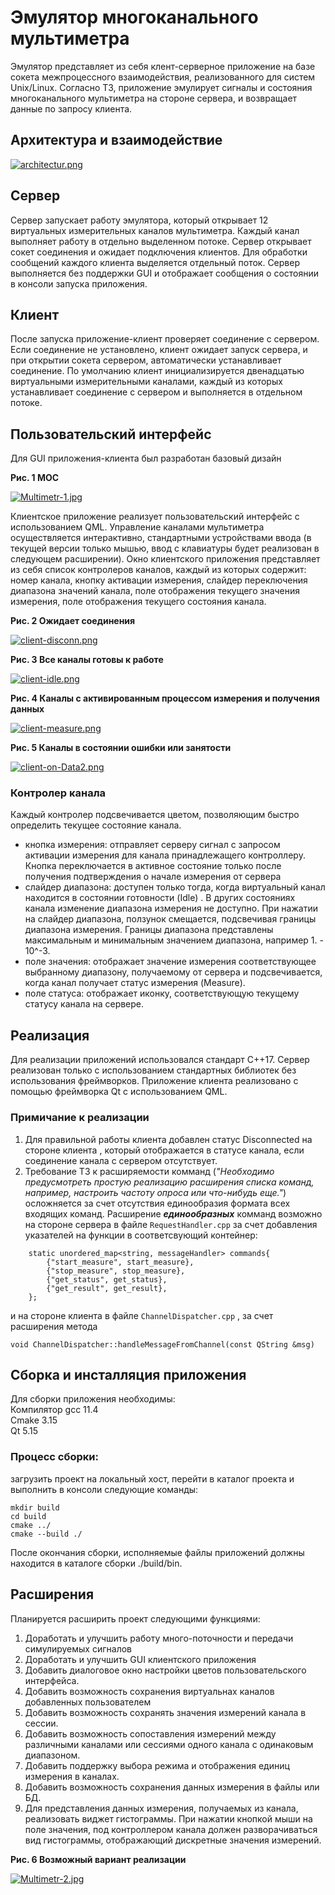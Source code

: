 # Эмулятор многоканального мультиметра

Эмулятор представляет из себя клент-серверное приложение на базе сокета межпроцессного взаимодействия, реализованного для систем Unix/Linux.
Согласно ТЗ, приложение эмулирует сигналы и состояния многоканального мультиметра на стороне сервера, и возвращает данные по запросу клиента.

## Архитектура и взаимодействие

[![architectur.png](https://i.postimg.cc/sxjgnMPp/architectur.png)](https://postimg.cc/2btYy8K6)

## Сервер

Сервер запускает работу эмулятора, который открывает 12 виртуальных измерительных каналов мультиметра. Каждый канал выполняет работу в отдельно выделенном потоке. 
Сервер открывает сокет соединения и ожидает подключения клиентов. Для обработки сообщений каждого клиента выделяется отдельный поток.
Сервер выполняется без поддержки GUI  и отображает сообщения о состоянии в консоли запуска приложения. 

## Клиент

После запуска приложение-клиент проверяет соединение с сервером. Если соединение не установлено, клиент ожидает запуск сервера, и при открытии сокета сервером, автоматически устанавливает соединение. По умолчанию клиент инициализируется двенадцатью виртуальными измерительными каналами, каждый из которых устанавливает соединение с сервером и выполняется в отдельном потоке. 

## Пользовательский интерфейс

Для GUI приложения-клиента был разработан базовый дизайн  

**Рис. 1 МОС**

[![Multimetr-1.jpg](https://i.postimg.cc/C1BHv6kt/Multimetr-1.jpg)](https://postimg.cc/gXpZjsMq)

Клиентское приложение реализует пользовательский интерфейс с использованием QML. Управление каналами мультиметра осуществляется интерактивно, стандартными устройствами ввода (в текущей версии только мышью, ввод с клавиатуры будет реализован в следующем расширении). Окно клиентского приложения представляет из себя список контролеров каналов, каждый из которых содержит: номер канала, кнопку активации измерения, слайдер переключения диапазона значений канала, поле отображения текущего значения измерения, поле отображения текущего состояния канала. 

**Рис. 2 Ожидает соединения**  

[![client-disconn.png](https://i.postimg.cc/FHY5L0Cg/client-disconn.png)](https://postimg.cc/zyYcmHrV)

**Рис. 3 Все каналы готовы к работе**  

[![client-idle.png](https://i.postimg.cc/tTtLjk7y/client-idle.png)](https://postimg.cc/N9FN811P)

**Рис. 4 Каналы с активированным процессом измерения и получения данных**  

[![client-measure.png](https://i.postimg.cc/fTg1DJW3/client-measure.png)](https://postimg.cc/D8LxcfXF)

**Рис. 5 Каналы в состоянии ошибки или занятости**  

[![client-on-Data2.png](https://i.postimg.cc/VLSD9416/client-on-Data2.png)](https://postimg.cc/qzTs4sNV)

### Контролер канала

Каждый контролер подсвечивается цветом, позволяющим быстро определить текущее состояние канала. 
- кнопка измерения: отправляет серверу сигнал с запросом активации измерения для канала принадлежащего контроллеру. Кнопка переключается в активное состояние только после получения подтверждения о начале измерения от сервера
- слайдер диапазона: доступен только тогда, когда виртуальный канал находится в состоянии готовности (Idle) . В других состояниях канала изменение диапазона измерения не доступно. При нажатии на слайдер диапазона, ползунок смещается, подсвечивая границы диапазона измерения. Границы диапазона представлены максимальным и минимальным значением диапазона, например 1. - 10^-3. 
- поле значения: отображает значение измерения соответствующее выбранному диапазону, получаемому от сервера и подсвечивается, когда канал получает статус измерения (Measure). 
- поле статуса: отображает иконку, соответствующую текущему статусу канала на сервере. 

## Реализация 

Для реализации приложений использовался стандарт С++17. Сервер реализован только с использованием стандартных библиотек без использования фреймворков.  Приложение клиента реализовано с помощью фреймворка Qt с использованием QML. 

### Примичание к реализации  

1. Для правильной работы клиента добавлен статус Disconnected на стороне клиента , который отображается в статусе канала, если соединение канала с сервером отсутствует.
2. Требование ТЗ к расширяемости комманд (_"Необходимо предусмотреть простую реализацию расширения списка команд, например, настроить частоту опроса или что-нибудь еще."_) осложняется за счет отсутствия единообразия формата всех входящих команд. Расширение _**единообразных**_ комманд возможно на стороне сервера в файле ```RequestHandler.cpp``` за счет добавления указателей на функции в соответсвующий контейнер:
```
	static unordered_map<string, messageHandler> commands{
        {"start_measure", start_measure},
        {"stop_measure", stop_measure},
        {"get_status", get_status},
        {"get_result", get_result},
    };
```
и на стороне клиента в файле ```ChannelDispatcher.cpp``` , за счет расширения метода 
```
void ChannelDispatcher::handleMessageFromChannel(const QString &msg)
```

## Сборка и инсталляция приложения  

Для сборки приложения необходимы:  
Компилятор gcc 11.4  
Cmake 3.15   
Qt 5.15  

### Процесс сборки:
загрузить проект на локальный хост, перейти в каталог проекта и выполнить в консоли следующие команды:

```
mkdir build  
cd build  
cmake ../
cmake --build ./
```

После окончания сборки, исполняемые файлы приложений должны находится в каталоге cборки ./build/bin.

## Расширения

Планируется расширить проект следующими функциями:

1. Доработать и улучшить работу много-поточности и передачи симулируемых сигналов
2. Доработать и улучшить GUI клиентского приложения
3. Добавить диалоговое окно настройки цветов пользовательского интерфейса. 
4. Добавить возможность сохранения виртуальнах каналов добавленных пользователем
5. Добавить возможность сохранять значения измерений канала в сессии. 
6. Добавить возможность сопоставления измерений между различными каналами или сессиями одного канала с одинаковым диапазоном. 
7. Добавить поддержку выбора режима и отображения единиц измерения в каналах.
8. Добавить возможность сохранения данных измерения в файлы или БД.
9. Для представления данных измерения, получаемых из канала, реализовать виджет гистограммы. При нажатии кнопкой мыши на поле значения, под контроллером канала должен разворачиваться вид гистограммы, отображающий дискретные значения измерений. 

**Рис. 6 Возможный вариант реализации**  

[![Multimetr-2.jpg](https://i.postimg.cc/054CNmmq/Multimetr-2.jpg)](https://postimg.cc/t7h6Ss2r)

